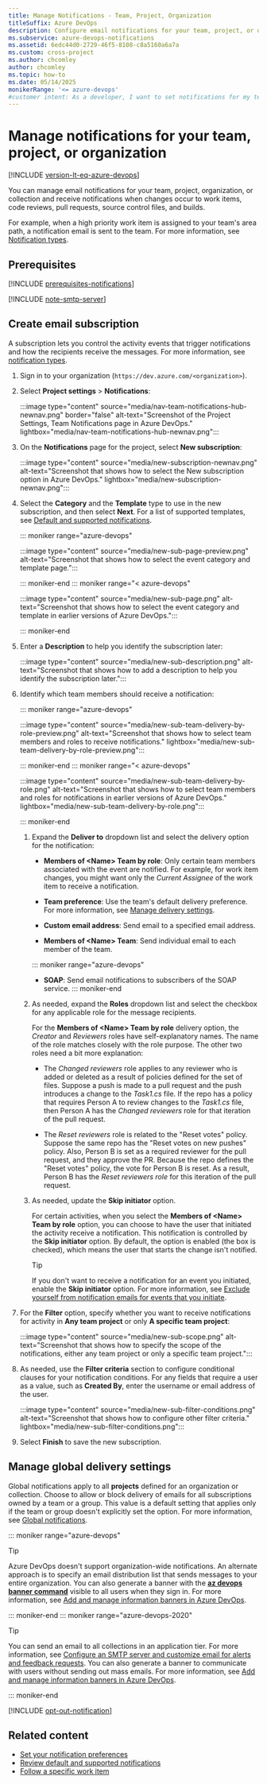 ```yaml
---
title: Manage Notifications - Team, Project, Organization
titleSuffix: Azure DevOps
description: Configure email notifications for your team, project, or organization when changes occur to source code, git, work items, and builds in Azure DevOps.
ms.subservice: azure-devops-notifications
ms.assetid: 6edc44d0-2729-46f5-8108-c8a5160a6a7a
ms.custom: cross-project
ms.author: chcomley
author: chcomley
ms.topic: how-to
ms.date: 05/14/2025
monikerRange: '<= azure-devops'
#customer intent: As a developer, I want to set notifications for my team, project, or organization, so I can receive email about changes to source code, git, work items, and builds in Azure DevOps.
---
```


# Manage notifications for your team, project, or organization

[!INCLUDE [version-lt-eq-azure-devops](../../includes/version-lt-eq-azure-devops.md)]

You can manage email notifications for your team, project, organization, or collection and receive notifications when changes occur to work items, code reviews, pull requests, source control files, and builds.

For example, when a high priority work item is assigned to your team's area path, a notification email is sent to the team. For more information, see [Notification types](about-notifications.md#notification-types).

## Prerequisites

[!INCLUDE [prerequisites-notifications](includes/prerequisites-notifications.md)]

[!INCLUDE [note-smtp-server](includes/note-smtp-server.md)]

## Create email subscription

A subscription lets you control the activity events that trigger notifications and how the recipients receive the messages. For more information, see [notification types](about-notifications.md#notification-types).

1. Sign in to your organization (`https://dev.azure.com/<organization>`).

1. Select **Project settings** > **Notifications**:

    :::image type="content" source="media/nav-team-notifications-hub-newnav.png" border="false" alt-text="Screenshot of the Project Settings, Team Notifications page in Azure DevOps." lightbox="media/nav-team-notifications-hub-newnav.png":::

1. On the **Notifications** page for the project, select **New subscription**:

   :::image type="content" source="media/new-subscription-newnav.png" alt-text="Screenshot that shows how to select the New subscription option in Azure DevOps." lightbox="media/new-subscription-newnav.png":::

1. Select the **Category** and the **Template** type to use in the new subscription, and then select **Next**. For a list of supported templates, see [Default and supported notifications](oob-built-in-notifications.md).

   ::: moniker range="azure-devops"

   :::image type="content" source="media/new-sub-page-preview.png" alt-text="Screenshot that shows how to select the event category and template page.":::

   ::: moniker-end
   ::: moniker range="< azure-devops"

   :::image type="content" source="media/new-sub-page.png" alt-text="Screenshot that shows how to select the event category and template in earlier versions of Azure DevOps.":::

   ::: moniker-end

1. Enter a **Description** to help you identify the subscription later:

   :::image type="content" source="media/new-sub-description.png" alt-text="Screenshot that shows how to add a description to help you identify the subscription later.":::

1. Identify which team members should receive a notification:

   ::: moniker range="azure-devops"

   :::image type="content" source="media/new-sub-team-delivery-by-role-preview.png" alt-text="Screenshot that shows how to select team members and roles to receive notifications." lightbox="media/new-sub-team-delivery-by-role-preview.png":::

   ::: moniker-end
   ::: moniker range="< azure-devops"

   :::image type="content" source="media/new-sub-team-delivery-by-role.png" alt-text="Screenshot that shows how to select team members and roles for notifications in earlier versions of Azure DevOps." lightbox="media/new-sub-team-delivery-by-role.png":::

   ::: moniker-end

   1. Expand the **Deliver to** dropdown list and select the delivery option for the notification:

      - **Members of \<Name> Team by role**: Only certain team members associated with the event are notified. For example, for work item changes, you might want only the _Current Assignee_ of the work item to receive a notification.

      - **Team preference**: Use the team's default delivery preference. For more information, see [Manage delivery settings](#manage-global-delivery-settings).

      - **Custom email address**: Send email to a specified email address.

      - **Members of \<Name> Team**: Send individual email to each member of the team.
      
      ::: moniker range="azure-devops"
      - **SOAP**: Send email notifications to subscribers of the SOAP service.
      ::: moniker-end

   1. As needed, expand the **Roles** dropdown list and select the checkbox for any applicable role for the message recipients.
   
      For the **Members of \<Name> Team by role** delivery option, the _Creator_ and _Reviewers_ roles have self-explanatory names. The name of the role matches closely with the role purpose. The other two roles need a bit more explanation:

      - The _Changed reviewers_ role applies to any reviewer who is added or deleted as a result of policies defined for the set of files. Suppose a push is made to a pull request and the push introduces a change to the _Task1.cs_ file. If the repo has a policy that requires Person A to review changes to the _Task1.cs_ file, then Person A has the _Changed reviewers_ role for that iteration of the pull request.
      
      - The _Reset reviewers_ role is related to the "Reset votes" policy. Suppose the same repo has the "Reset votes on new pushes" policy. Also, Person B is set as a required reviewer for the pull request, and they approve the PR. Because the repo defines the "Reset votes" policy, the vote for Person B is reset. As a result, Person B has the _Reset reviewers role_ for this iteration of the pull request.

   1. As needed, update the **Skip initiator** option.
   
      For certain activities, when you select the **Members of \<Name> Team by role** option, you can choose to have the user that initiated the activity receive a notification. This notification is controlled by the **Skip initiator** option. By default, the option is enabled (the box is checked), which means the user that starts the change isn't notified.

      > [!TIP]
      > If you don't want to receive a notification for an event you initiated, enable the **Skip initiator** option. For more information, see [Exclude yourself from notification emails for events that you initiate](exclude-self-from-email.md).

1. For the **Filter** option, specify whether you want to receive notifications for activity in **Any team project** or only **A specific team project**:

   :::image type="content" source="media/new-sub-scope.png" alt-text="Screenshot that shows how to specify the scope of the notifications, either any team project or only a specific team project.":::

1. As needed, use the **Filter criteria** section to configure conditional clauses for your notification conditions. For any fields that require a user as a value, such as **Created By**, enter the username or email address of the user.

   :::image type="content" source="media/new-sub-filter-conditions.png" alt-text="Screenshot that shows how to configure other filter criteria." lightbox="media/new-sub-filter-conditions.png":::

1. Select **Finish** to save the new subscription.

## Manage global delivery settings

Global notifications apply to all **projects** defined for an organization or collection. Choose to allow or block delivery of emails for all subscriptions owned by a team or a group. This value is a default setting that applies only if the team or group doesn't explicitly set the option. For more information, see [Global notifications](about-notifications.md#global-notifications).

::: moniker range="azure-devops"

> [!TIP]
> Azure DevOps doesn't support organization-wide notifications. An alternate approach is to specify an email distribution list that sends messages to your entire organization. You can also generate a banner with the [**az devops banner command**](../../organizations/settings/manage-banners.md) visible to all users when they sign in. For more information, see [Add and manage information banners in Azure DevOps](../../organizations/settings/manage-banners.md).

::: moniker-end
::: moniker range="azure-devops-2020"

> [!TIP]
> You can send an email to all collections in an application tier. For more information, see [Configure an SMTP server and customize email for alerts and feedback requests](/azure/devops/server/admin/setup-customize-alerts). You can also generate a banner to communicate with users without sending out mass emails. For more information, see [Add and manage information banners in Azure DevOps](../../organizations/settings/manage-banners.md).

::: moniker-end

[!INCLUDE [opt-out-notification](includes/opt-out-notification.md)]

## Related content

- [Set your notification preferences](../../organizations/settings/set-your-preferences.md)
- [Review default and supported notifications](oob-built-in-notifications.md)
- [Follow a specific work item](../../boards/work-items/follow-work-items.md)
